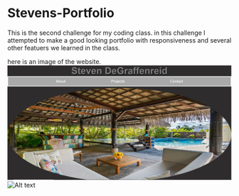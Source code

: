 # Stevens-Portfolio

This is the second challenge for my coding class. 
in this challenge I attempted to make a good looking portfolio with responsiveness and several other featuers we learned in the class. 

here is an image of the website.
![](assets/images/Portfolio%20Page.png)
![Alt text](../../../../D:/DESKTOP/Portfolio/Stevens-Portfolio/assets/images/portfolio1.png)